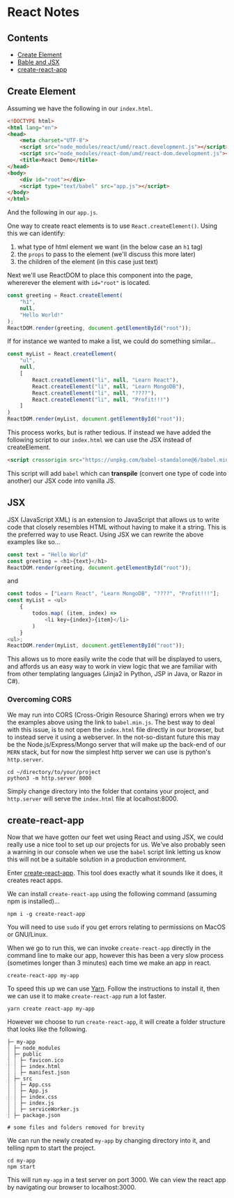 # React Notes

## Contents
* [Create Element](https://github.com/wgoode3/react-notes/blob/master/createElement.md)
* [Bable and JSX](https://github.com/wgoode3/react-notes/blob/master/babel&jsx.md)
* [create-react-app](https://github.com/wgoode3/react-notes/blob/master/create-react-app.md)

## Create Element

Assuming we have the following in our ```index.html```.

```html
<!DOCTYPE html>
<html lang="en">
<head>
    <meta charset="UTF-8">
    <script src="node_modules/react/umd/react.development.js"></script>
    <script src="node_modules/react-dom/umd/react-dom.development.js"></script>
    <title>React Demo</title>
</head>
<body>
    <div id="root"></div>
    <script type="text/babel" src="app.js"></script>
</body>
</html>
```

And the following in our ```app.js```.

One way to create react elements is to use ```React.createElement()```. Using this we can identify:
1. what type of html element we want (in the below case an ```h1``` tag)
2. the ```props``` to pass to the element (we'll discuss this more later)
3. the children of the element (in this case just text) 

Next we'll use ReactDOM to place this component into the page, whererever the element with ```id="root"``` is located.

```javascript
const greeting = React.createElement(
    "h1",
    null,
    "Hello World!"
);
ReactDOM.render(greeting, document.getElementById("root"));
```

If for instance we wanted to make a list, we could do something similar...

```javascript
const myList = React.createElement(
    "ul",
    null,
    [
        React.createElement("li", null, "Learn React"),
        React.createElement("li", null, "Learn MongoDB"),
        React.createElement("li", null, "????"),
        React.createElement("li", null, "Profit!!!")
    ]
)
ReactDOM.render(myList, document.getElementById("root"));
```

This process works, but is rather tedious. If instead we have added the following script to our ```index.html``` we can use the JSX instead of createElement.

```html
<script crossorigin src="https://unpkg.com/babel-standalone@6/babel.min.js"></script>
```

This script will add ```babel``` which can **transpile** (convert one type of code into another) our JSX code into vanilla JS.

## JSX

JSX (JavaScript XML) is an extension to JavaScript that allows us to write code that closely resembles HTML without having to make it a string. This is the preferred way to use React. Using JSX we can rewrite the above examples like so...

```javascript
const text = "Hello World"
const greeting = <h1>{text}</h1>
ReactDOM.render(greeting, document.getElementById("root"));
```

and 

```javascript
const todos = ["Learn React", "Learn MongoDB", "????", "Profit!!!"];
const myList = <ul>
    {
        todos.map( (item, index) => 
            <li key={index}>{item}</li>
        )
    }
<ul>;
ReactDOM.render(myList, document.getElementById("root"));
```

This allows us to more easily write the code that will be displayed to users, and affords us an easy way to work in view logic that we are familiar with from other templating languages (Jinja2 in Python, JSP in Java, or Razor in C#).

### Overcoming CORS 

We may run into CORS (Cross-Origin Resource Sharing) errors when we try the examples above using the link to ```babel.min.js```. The best way to deal with this issue, is to not open the ```index.html``` file directly in our browser, but to instead serve it using a webserver. In the not-so-distant future this may be the Node.js/Express/Mongo server that will make up the back-end of our ```MERN``` stack, but for now the simplest http server we can use is python's ```http.server```.

```shell
cd ~/directory/to/your/project
python3 -m http.server 8000
```

Simply change directory into the folder that contains your project, and ```http.server``` will serve the ```index.html``` file at localhost:8000.

## create-react-app

Now that we have gotten our feet wet using React and using JSX, we could really use a nice tool to set up our projects for us. We've also probably seen a warning in our console when we use the ```babel``` script link letting us know this will not be a suitable solution in a production environment. 

Enter [create-react-app](https://github.com/facebook/create-react-app). This tool does exactly what it sounds like it does, it creates react apps. 

We can install ```create-react-app``` using the following command (assuming npm is installed)...

```shell
npm i -g create-react-app
```

You will need to use ```sudo``` if you get errors relating to permissions on MacOS or GNU/Linux.

When we go to run this, we can invoke ```create-react-app``` directly in the command line to make our app, however this has been a very slow process (sometimes longer than 3 minutes) each time we make an app in react.

```shell
create-react-app my-app
```

 To speed this up we can use [Yarn](https://yarnpkg.com/en/docs/install). Follow the instructions to install it, then we can use it to make ```create-react-app``` run a lot faster.

```shell
yarn create react-app my-app
```

However we choose to run ```create-react-app```, it will create a folder structure that looks like the following.

```
├─ my-app
┊ ├─ node_modules
┊ ├─ public
┊ ┊ ├─ favicon.ico
┊ ┊ ├─ index.html
┊ ┊ ├─ manifest.json
┊ ├─ src
┊ ┊ ├─ App.css
┊ ┊ ├─ App.js
┊ ┊ ├─ index.css
┊ ┊ ├─ index.js
┊ ┊ ├─ serviceWorker.js
┊ ├─ package.json

# some files and folders removed for brevity
```

We can run the newly created ```my-app``` by changing directory into it, and telling npm to start the project.

```shell
cd my-app
npm start
```

This will run ```my-app``` in a test server on port 3000. We can view the react app by navigating our browser to localhost:3000.
